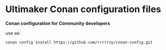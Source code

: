 # Ultimaker Conan configuration files

**Conan configuration for Community developers**

use as:
```
conan config install https://github.com/rrrrrzy/conan-config.git
```


